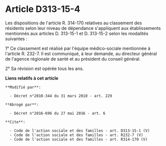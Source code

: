 # Article D313-15-4

Les dispositions de l'article R. 314-170 relatives au classement des résidents selon leur niveau de dépendance s'appliquent
aux établissements mentionnés aux articles D. 313-15-1 et D. 313-15-2 selon les modalités suivantes : 

1° Ce classement est réalisé par l'équipe médico-sociale mentionnée à l'article R. 232-7. Il est communiqué, à leur demande,
au directeur général de l'agence régionale de santé et au président du conseil général. 

2° Sa révision est opérée tous les ans.

**Liens relatifs à cet article**

	**Modifié par**:

	  - Décret n°2010-344 du 31 mars 2010 - art. 229

	**Abrogé par**:

	  - Décret n°2016-696 du 27 mai 2016 - art. 6

	**Cite**:

	  - Code de l'action sociale et des familles - art. D313-15-1 (V)
	  - Code de l'action sociale et des familles - art. R232-7 (V)
	  - Code de l'action sociale et des familles - art. R314-170 (V)
